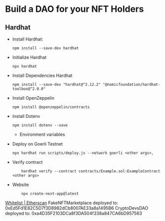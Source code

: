 # Build a DAO for your NFT Holders

## Hardhat
- Install Hardhat:
    ```
    npm install --save-dev hardhat
    ````

- Initialize Hardhat
    ```
    npx hardhat
    ```
- Install Dependencies Hardhat
    ```
    npm install --save-dev "hardhat@^2.12.2" "@nomicfoundation/hardhat-toolbox@^2.0.0"
    ```
- Install OpenZeppelin
    ```
    npm install @openzeppelin/contracts
    ```

- Install Dotenv
    ```
    npm install dotenv --save
    ```
    - Environment variables

- Deploy on Goerli Testnet    
    ```
    npx hardhat run scripts/deploy.js --network goerli <other args>,
    ```
- Verify contract 
    ```
        hardhat verify --contract contracts/Example.sol:ExampleContract <other args>

    ```
- Website
    ```
        npx create-next-app@latest
    ```


[Whitelist | Etherscan](https://goerli.etherscan.io/tx/0x86bb157c02a1d9a1594e56f0a0c77d8fcd9096d3aa5dd114136ace5c10dfdc9a)
FakeNFTMarketplace deployed to:  0xEd5Fd1E82C5D7f3D8982dCb8007AE33a8a1495B6
CryptoDevsDAO deployed to:  0xa4D35F2103DCa8f3DA504f338a847CA6bD957563